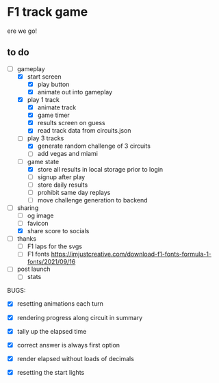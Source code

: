 # F1 track game

ere we go!

## to do

- [ ] gameplay
  - [x] start screen
    - [x] play button
    - [x] animate out into gameplay
  - [x] play 1 track
    - [x] animate track
    - [x] game timer
    - [x] results screen on guess
    - [x] read track data from circuits.json 
  - [ ] play 3 tracks
    - [x] generate random challenge of 3 circuits
    - [ ] add vegas and miami
  - [ ] game state
    - [x] store all results in local storage prior to login
    - [ ] signup after play
    - [ ] store daily results
    - [ ] prohibit same day replays
    - [ ] move challenge generation to backend

- [ ] sharing
  - [ ] og image
  - [ ] favicon
  - [x] share score to socials

- [ ] thanks
  - [ ] F1 laps for the svgs
  - [ ] F1 fonts https://imjustcreative.com/download-f1-fonts-formula-1-fonts/2021/09/16

- [ ] post launch
  - [ ] stats

BUGS:

- [x] resetting animations each turn
- [x] rendering progress along circuit in summary
- [x] tally up the elapsed time
- [x] correct answer is always first option
- [x] render elapsed without loads of decimals
- [x] resetting the start lights

